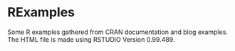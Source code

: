 # RExamples
Some R examples gathered from CRAN documentation and blog examples. The HTML file is made using RSTUDIO Version 0.99.489.
